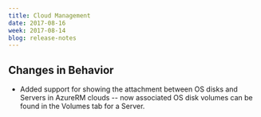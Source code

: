 ```yaml
---
title: Cloud Management
date: 2017-08-16
week: 2017-08-14
blog: release-notes
---
```


## Changes in Behavior

* Added support for showing the attachment between OS disks and Servers in AzureRM clouds -- now associated OS disk volumes can be found in the Volumes tab for a Server.
